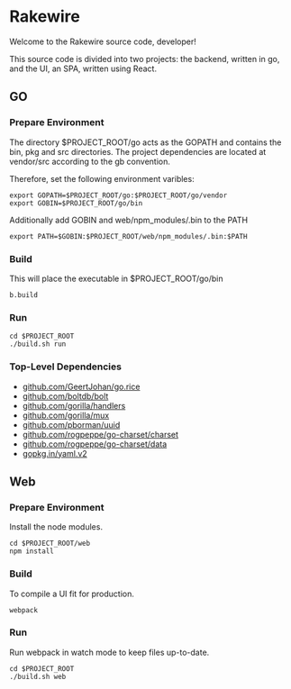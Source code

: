 # Rakewire

Welcome to the Rakewire source code, developer!

This source code is divided into two projects: the backend, written in go, and the UI, an SPA, written using React.

## GO

### Prepare Environment

The directory $PROJECT_ROOT/go acts as the GOPATH and contains the bin, pkg and src directories.
The project dependencies are located at vendor/src according to the gb convention.

Therefore, set the following environment varibles:

	export GOPATH=$PROJECT_ROOT/go:$PROJECT_ROOT/go/vendor
	export GOBIN=$PROJECT_ROOT/go/bin

Additionally add GOBIN and web/npm_modules/.bin to the PATH

	export PATH=$GOBIN:$PROJECT_ROOT/web/npm_modules/.bin:$PATH

### Build

This will place the executable in $PROJECT_ROOT/go/bin

	b.build

### Run

	cd $PROJECT_ROOT
	./build.sh run

### Top-Level Dependencies

 - [github.com/GeertJohan/go.rice](https://github.com/GeertJohan/go.rice)
 - [github.com/boltdb/bolt](https://github.com/boltdb/bolt)
 - [github.com/gorilla/handlers](https://github.com/gorilla/handlers)
 - [github.com/gorilla/mux](https://github.com/gorilla/mux)
 - [github.com/pborman/uuid](https://github.com/pborman/uuid)
 - [github.com/rogpeppe/go-charset/charset](https://github.com/rogpeppe/go-charset/charset)
 - [github.com/rogpeppe/go-charset/data](https://github.com/rogpeppe/go-charset/data)
 - [gopkg.in/yaml.v2](https://gopkg.in/yaml.v2)

## Web

### Prepare Environment

Install the node modules.

	cd $PROJECT_ROOT/web
	npm install

### Build

To compile a UI fit for production.

	webpack

### Run

Run webpack in watch mode to keep files up-to-date.

	cd $PROJECT_ROOT
	./build.sh web
